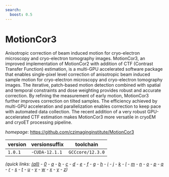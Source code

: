 ```yaml
---
search:
  boost: 0.5
---
```

# MotionCor3

Anisotropic correction of beam induced motion for cryo-electron microscopy and   cryo-electron tomography images. MotionCor3, an improved implementation of MotionCor2 with addition of CTF        (Contrast Transfer Function) estimation, is a multi-GPU accelerated software     package that enables single-pixel level correction of anisotropic beam induced   sample motion for cryo-electron microscopy and cryo-electron tomography images.  The iterative, patch-based motion detection combined with spatial and temporal   constraints and dose weighting provides robust and accurate correction. By       refining the measurement of early motion, MotionCor3 further improves correction on tilted samples. The efficiency achieved by multi-GPU acceleration and         parallelization enables correction to keep pace with automated data collection.  The recent addition of a very robust GPU-accelerated CTF estimation makes        MotionCor3 more versatile in cryoEM and cryoET processing pipeline.

*homepage*: <https://github.com/czimaginginstitute/MotionCor3>

version | versionsuffix | toolchain
--------|---------------|----------
``1.0.1`` | ``-CUDA-12.1.1`` | ``GCCcore/12.3.0``


*(quick links: [(all)](../index.md) - [0](../0/index.md) - [a](../a/index.md) - [b](../b/index.md) - [c](../c/index.md) - [d](../d/index.md) - [e](../e/index.md) - [f](../f/index.md) - [g](../g/index.md) - [h](../h/index.md) - [i](../i/index.md) - [j](../j/index.md) - [k](../k/index.md) - [l](../l/index.md) - [m](../m/index.md) - [n](../n/index.md) - [o](../o/index.md) - [p](../p/index.md) - [q](../q/index.md) - [r](../r/index.md) - [s](../s/index.md) - [t](../t/index.md) - [u](../u/index.md) - [v](../v/index.md) - [w](../w/index.md) - [x](../x/index.md) - [y](../y/index.md) - [z](../z/index.md))*

